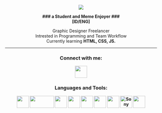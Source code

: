 <p align="center"center><img src="https://thumbs.gfycat.com/SharpLegitimateBrontosaurus-max-1mb.gif">
<p align="center">
<b>### a Student and Meme Enjoyer ###<br>
 [ID/ENG]</b>
 </p>

<p align="center">
Graphic Designer Freelancer<br>
Intrested in Programming and Team Workflow<br>
Currently learning <b>HTML, CSS, JS.
</p><hr>
<h3 align="center">Connect with me:</h3>
<p align="center">
<a href="https://www.instagram.com/adkezo/" target="blank"><img align="center" src="https://cdn.worldvectorlogo.com/logos/instagram-5.svg" height="40" width="40" /></a>
</p>

<h3 align="center">Languages and Tools:</h3>
<p align="center"> <img src="https://cdn.worldvectorlogo.com/logos/java-14.svg" width="40" height="40">
 <img src="https://iconape.com/wp-content/png_logo_vector/oracle-database-logo.png" width="80" height="40"> 
<img src="https://cdn.worldvectorlogo.com/logos/adobe-illustrator-cs6.svg" width="40" height="40"> 
<img src="https://cdn.worldvectorlogo.com/logos/adobe-photoshop-cs6.svg" width="40" height="40">
<img src="https://cdn.worldvectorlogo.com/logos/premiere-cc.svg" width="40" height="40">
 <img src="https://cdn.worldvectorlogo.com/logos/after-effects-cc.svg" width="40" height="40">
 <img src="https://cdn.worldvectorlogo.com/logos/corel-draw-x8.svg" width="40" height="40">
<img src="https://upload.wikimedia.org/wikipedia/commons/3/39/Vegas_Pro_15.0.png" alt="Sony Vegas Pro" width="40" height="40">
<img src="https://cdn.worldvectorlogo.com/logos/figma-1.svg" width="40" height="40">
